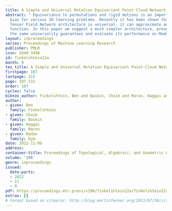 ```yaml
---
title: A Simple and Universal Rotation Equivariant Point-Cloud Network
abstract: " Equivariance to permutations and rigid motions is an important inductive
  bias for various 3D learning problems. Recently it has been shown that the equivariant
  Tensor Field Network architecture is universal- it can approximate any equivariant
  function. In this paper we suggest a much simpler architecture, prove that it enjoys
  the same universality guarantees and evaluate its performance on Modelnet40."
layout: inproceedings
series: Proceedings of Machine Learning Research
publisher: PMLR
issn: 2640-3498
id: finkelshtein22a
month: 0
tex_title: A Simple and Universal Rotation Equivariant Point-Cloud Network
firstpage: 107
lastpage: 115
page: 107-115
order: 107
cycles: false
bibtex_author: Finkelshtein, Ben and Baskin, Chaim and Maron, Haggai and Dym, Nadav
author:
- given: Ben
  family: Finkelshtein
- given: Chaim
  family: Baskin
- given: Haggai
  family: Maron
- given: Nadav
  family: Dym
date: 2022-11-09
address:
container-title: Proceedings of Topological, Algebraic, and Geometric Learning 2022
volume: '196'
genre: inproceedings
issued:
  date-parts:
  - 2022
  - 11
  - 9
pdf: https://proceedings.mlr.press/v196/finkelshtein22a/finkelshtein22a.pdf
extras: []
# Format based on citeproc: http://blog.martinfenner.org/2013/07/30/citeproc-yaml-for-bibliographies/
---
```

